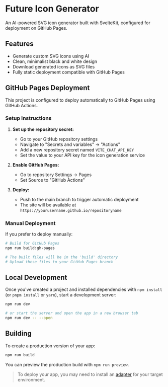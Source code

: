 # Future Icon Generator

An AI-powered SVG icon generator built with SvelteKit, configured for deployment on GitHub Pages.

## Features

- Generate custom SVG icons using AI
- Clean, minimalist black and white design
- Download generated icons as SVG files
- Fully static deployment compatible with GitHub Pages

## GitHub Pages Deployment

This project is configured to deploy automatically to GitHub Pages using GitHub Actions.

### Setup Instructions

1. **Set up the repository secret:**
   - Go to your GitHub repository settings
   - Navigate to "Secrets and variables" → "Actions"
   - Add a new repository secret named `VITE_CHAT_API_KEY`
   - Set the value to your API key for the icon generation service

2. **Enable GitHub Pages:**
   - Go to repository Settings → Pages
   - Set Source to "GitHub Actions"

3. **Deploy:**
   - Push to the main branch to trigger automatic deployment
   - The site will be available at `https://yourusername.github.io/repositoryname`

### Manual Deployment

If you prefer to deploy manually:

```bash
# Build for GitHub Pages
npm run build:gh-pages

# The built files will be in the 'build' directory
# Upload these files to your GitHub Pages branch
```

## Local Development

Once you've created a project and installed dependencies with `npm install` (or `pnpm install` or `yarn`), start a development server:

```bash
npm run dev

# or start the server and open the app in a new browser tab
npm run dev -- --open
```

## Building

To create a production version of your app:

```bash
npm run build
```

You can preview the production build with `npm run preview`.

> To deploy your app, you may need to install an [adapter](https://svelte.dev/docs/kit/adapters) for your target environment.
